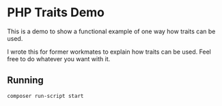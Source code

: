 # PHP Traits Demo

This is a demo to show a functional example of one way how traits can be used.

I wrote this for former workmates to explain how traits can be used. 
Feel free to do whatever you want with it. 

## Running

```bash
composer run-script start
```
